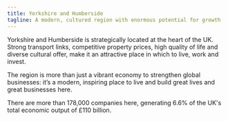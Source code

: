 ```yaml
---
title: Yorkshire and Humberside
tagline: A modern, cultured region with enormous potential for growth
---
```

Yorkshire and Humberside is strategically located at the heart of the UK. Strong transport links, competitive property prices, high quality of life and diverse cultural offer, make it an attractive place in which to live, work and invest.


The region is more than just a vibrant economy to strengthen global businesses: it’s a modern, inspiring place to live and build great lives and great businesses here.


There are more than 178,000 companies here, generating 6.6% of the UK's total economic output of £110 billion.